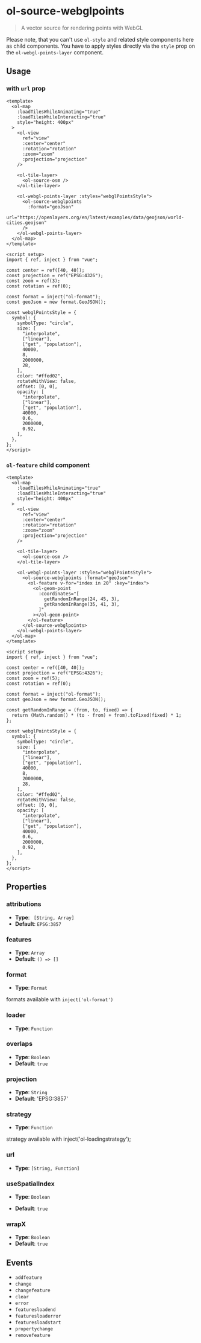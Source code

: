 # ol-source-webglpoints

> A vector source for rendering points with WebGL

Please note, that you can't use `ol-style` and related style components here as child components.
You have to apply styles directly via the `style` prop on the `ol-webgl-points-layer` component.

<script setup>
import WebglPointsLayerDemo from "@demos/WebglPointsLayerDemo.vue"
import WebglPointsSourceDemo from "@demos/WebglPointsSourceDemo.vue"
</script>

## Usage

### with `url` prop

```vue
<template>
  <ol-map
    :loadTilesWhileAnimating="true"
    :loadTilesWhileInteracting="true"
    style="height: 400px"
  >
    <ol-view
      ref="view"
      :center="center"
      :rotation="rotation"
      :zoom="zoom"
      :projection="projection"
    />

    <ol-tile-layer>
      <ol-source-osm />
    </ol-tile-layer>

    <ol-webgl-points-layer :styles="webglPointsStyle">
      <ol-source-webglpoints
        :format="geoJson"
        url="https://openlayers.org/en/latest/examples/data/geojson/world-cities.geojson"
      />
    </ol-webgl-points-layer>
  </ol-map>
</template>

<script setup>
import { ref, inject } from "vue";

const center = ref([40, 40]);
const projection = ref("EPSG:4326");
const zoom = ref(3);
const rotation = ref(0);

const format = inject("ol-format");
const geoJson = new format.GeoJSON();

const webglPointsStyle = {
  symbol: {
    symbolType: "circle",
    size: [
      "interpolate",
      ["linear"],
      ["get", "population"],
      40000,
      8,
      2000000,
      28,
    ],
    color: "#ffed02",
    rotateWithView: false,
    offset: [0, 0],
    opacity: [
      "interpolate",
      ["linear"],
      ["get", "population"],
      40000,
      0.6,
      2000000,
      0.92,
    ],
  },
};
</script>
```

<ClientOnly>
<WebglPointsLayerDemo />
</ClientOnly>

### `ol-feature` child component

```vue
<template>
  <ol-map
    :loadTilesWhileAnimating="true"
    :loadTilesWhileInteracting="true"
    style="height: 400px"
  >
    <ol-view
      ref="view"
      :center="center"
      :rotation="rotation"
      :zoom="zoom"
      :projection="projection"
    />

    <ol-tile-layer>
      <ol-source-osm />
    </ol-tile-layer>

    <ol-webgl-points-layer :styles="webglPointsStyle">
      <ol-source-webglpoints :format="geoJson">
        <ol-feature v-for="index in 20" :key="index">
          <ol-geom-point
            :coordinates="[
              getRandomInRange(24, 45, 3),
              getRandomInRange(35, 41, 3),
            ]"
          ></ol-geom-point>
        </ol-feature>
      </ol-source-webglpoints>
    </ol-webgl-points-layer>
  </ol-map>
</template>

<script setup>
import { ref, inject } from "vue";

const center = ref([40, 40]);
const projection = ref("EPSG:4326");
const zoom = ref(5);
const rotation = ref(0);

const format = inject("ol-format");
const geoJson = new format.GeoJSON();

const getRandomInRange = (from, to, fixed) => {
  return (Math.random() * (to - from) + from).toFixed(fixed) * 1;
};

const webglPointsStyle = {
  symbol: {
    symbolType: "circle",
    size: [
      "interpolate",
      ["linear"],
      ["get", "population"],
      40000,
      8,
      2000000,
      28,
    ],
    color: "#ffed02",
    rotateWithView: false,
    offset: [0, 0],
    opacity: [
      "interpolate",
      ["linear"],
      ["get", "population"],
      40000,
      0.6,
      2000000,
      0.92,
    ],
  },
};
</script>
```

<ClientOnly>
<WebglPointsSourceDemo />
</ClientOnly>

## Properties

### attributions

- **Type**: ` [String, Array]`
- **Default**: `EPSG:3857`

### features

- **Type**: `Array`
- **Default**: `() => []`

### format

- **Type**: `Format`

formats available with `inject('ol-format')`

### loader

- **Type**: `Function`

### overlaps

- **Type**: `Boolean`
- **Default**: `true`

### projection

- **Type**: `String`
- **Default**: 'EPSG:3857'

### strategy

- **Type**: `Function`

strategy available with inject('ol-loadingstrategy');

### url

- **Type**: `[String, Function]`

### useSpatialIndex

- **Type**: `Boolean`

- **Default**: `true`

### wrapX

- **Type**: `Boolean`
- **Default**: `true`

## Events

- `addfeature`
- `change`
- `changefeature`
- `clear`
- `error`
- `featuresloadend`
- `featuresloaderror`
- `featuresloadstart`
- `propertychange`
- `removefeature`

